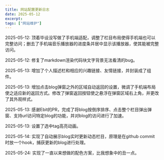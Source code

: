 ```yaml
---
title: 网站配置更新日志
date: 2025-05-12
excerpt: 
tags: ["网站维护"]
---
```


2025-05-12: 顶着毕设没写做了手机端适配，调整了栏目布局使得手机端也可以完整访问；删去了手机端音乐播放器的进度条并居中显示该播放器，使其能被完整访问。

2025-05-12: 修复了markdown渲染代码块文字背景无法看清的bug。

2025-05-13: 增加了个人描述栏和相应的兴趣链接、友情链接，并封装成了组件。

2025-05-13: 增加点击blog弹窗之外的区域自动返回的设置，微调了手机端布局使之适应新的返回方式。修改了弹窗返回按钮使之悬浮在弹窗区域右上角，并更改了其外观样式。

2025-05-13: 感谢Ebit的PR，完成了将blog按倒序排序、点击整个栏目弹出弹窗、支持url访问特定blog的功能，并对blog的访问进行了加速。

2025-05-13: 设置了选中tag高亮动画。 

2025-05-14: 实现了自动展示blog实时更新动态栏目，原理是在github commit时放一个hook，捕获更新的blog进行处理。

2025-05-24: 实现了一直以来想做的配色方案，比我想象中的丑一点。
